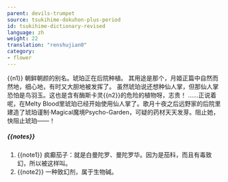 ```yaml
---
parent: devils-trumpet
source: tsukihime-dokuhon-plus-period
id: tsukihime-dictionary-revised
language: zh
weight: 22
translation: "renshujian0"
category:
- flower
---
```


{{n1}}
朝鲜朝颜的别名。琥珀正在后院种植。
其用途是那个，月姬正篇中自然而然地，细心地，有时又大胆地被发挥了。
虽然琥珀说还想种仙人掌，但那仙人掌恐怕是鸟羽玉。这也是含有酶斯卡灵{{n2}}的危险的植物呀，志贵！
……正说着呢，在Melty Blood里琥珀已经开始使用仙人掌了。歌月十夜之后远野家的后院里建造了琥珀谨制·Magical魔境Psycho-Garden，可疑的药材天天发芽。阻止她，快阻止琥珀——！

##### {{notes}}

1. {{note1}} 疯癫茄子：就是白曼陀罗、曼陀罗华。因为是茄科，而且有毒致幻，所以被这样叫。
2. {{note2}} 一种致幻剂，属于生物碱。
